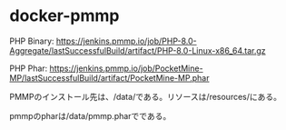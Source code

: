 # docker-pmmp

PHP Binary: https://jenkins.pmmp.io/job/PHP-8.0-Aggregate/lastSuccessfulBuild/artifact/PHP-8.0-Linux-x86_64.tar.gz

PHP Phar: https://jenkins.pmmp.io/job/PocketMine-MP/lastSuccessfulBuild/artifact/PocketMine-MP.phar


PMMPのインストール先は、/data/である。リソースは/resources/にある。


pmmpのpharは/data/pmmp.pharでである。